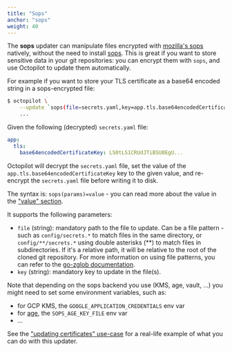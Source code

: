 ```yaml
---
title: "Sops"
anchor: "sops"
weight: 40
---
```


The **sops** updater can manipulate files encrypted with [mozilla's sops](https://github.com/mozilla/sops) natively, without the need to install [sops](https://github.com/mozilla/sops). This is great if you want to store sensitive data in your git repositories: you can encrypt them with `sops`, and use Octopilot to update them automatically.

For example if you want to store your TLS certificate as a base64 encoded string in a sops-encrypted file:

```bash
$ octopilot \
    --update `sops(file=secrets.yaml,key=app.tls.base64encodedCertificateKey)=$(kubectl -n cert-manager get secrets tls-myapp -o template='{{index .data "tls.key"}}')` \
    ...
```

Given the following (decrypted) `secrets.yaml` file:

```yaml
app:
  tls:
    base64encodedCertificateKey: LS0tLS1CRUdJTiBSU0EgU...
```

Octopilot will decrypt the `secrets.yaml` file, set the value of the `app.tls.base64encodedCertificateKey` key to the given value, and re-encrypt the `secrets.yaml` file before writing it to disk.

The syntax is: `sops(params)=value` - you can read more about the value in the ["value" section](#value).

It supports the following parameters:

- `file` (string): mandatory path to the file to update. Can be a file pattern - such as `config/secrets.*` to match files in the same directory, or `config/**/secrets.*` using double asterisks (**) to match files in subdirectories. If it's a relative path, it will be relative to the root of the cloned git repository. For more information on using file patterns, you can refer to the [go-zglob documentation](https://github.com/mattn/go-zglob).
- `key` (string): mandatory key to update in the file(s).

Note that depending on the sops backend you use (KMS, age, vault, ...) you might need to set some environment variables, such as:
- for GCP KMS, the `GOOGLE_APPLICATION_CREDENTIALS` env var
- for [age](https://age-encryption.org/), the `SOPS_AGE_KEY_FILE` env var
- ...

See the ["updating certificates" use-case](#use-case-update-certs) for a real-life example of what you can do with this updater.
